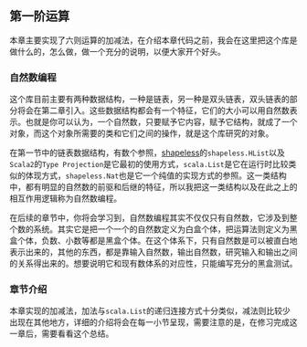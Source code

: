 ## 第一阶运算
本章主要实现了六则运算的加减法，在介绍本章代码之前，我会在这里把这个库是做什么的，怎么做，做一个充分的说明，以便大家开个好头。

### 自然数编程
这个库目前主要有两种数据结构，一种是链表，另一种是双头链表，双头链表的部分将会在第二章引入。这些数据结构都会有一个特征，它们的大小可以用自然数表示。也就是你可以认为，一个自然数，只要赋予它内容，赋予它结构，就成了一个对象，而这个对象所需要的类和它们之间的操作，就是这个库研究的对象。

在第一节中的链表数据结构，有数个参照，[shapeless](https://github.com/milessabin/shapeless)的`shapeless.HList`以及`Scala2`的`Type Projection`是它最初的使用方式，`scala.List`是它在运行时比较类似的体现方式，`shapeless.Nat`也是它一个纯值的实现方式的参照。这一类结构中，都有明显的自然数的前驱和后继的特征，所以我把这一类结构以及在此之上的相互作用逻辑称为自然数编程。

在后续的章节中，你将会学习到，自然数编程其实不仅仅只有自然数，它涉及到整个数的系统。其实它是把一个一个的自然数定义为白盒个体，把运算法则定义为黑盒个体，负数、小数等都是黑盒个体。在这个体系下，只有自然数是可以被直白地表示出来的，其他的东西，都是靠输入自然数，输出自然数，研究输入和输出之间的关系得出来的。想要说明它和现有数体系的对应性，只能编写充分的黑盒测试。

### 章节介绍
本章实现的加减法，加法与`scala.List`的递归连接方式十分类似，减法则比较少出现在其他地方，详细的介绍将会在每一小节呈现，需要注意的是，在修习完成这一章后，需要看看这个总结。